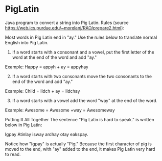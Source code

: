 # PigLatin
Java program to convert a string into Pig Latin.
 Rules (source https://web.ics.purdue.edu/~morelanj/RAO/prepare2.html):
 
 Most words in Pig Latin end in "ay." Use the rules below to translate normal English into Pig Latin.

1. If a word starts with a consonant and a vowel, put the first letter of the word at the end of the word and add "ay."

Example: Happy = appyh + ay = appyhay


2. If a word starts with two consonants move the two consonants to the end of the word and add "ay."

Example: Child = Ildch + ay = Ildchay


3. If a word starts with a vowel add the word "way" at the end of the word.

Example: Awesome = Awesome +way = Awesomeway


Putting It All Together
The sentence "Pig Latin is hard to speak." is written below in Pig Latin:

Igpay Atinlay isway ardhay otay eakspay.

Notice how "Igpay" is actually "Pig." Because the first character of pig is moved to the end, with "ay" added to the end, it makes Pig Latin very hard to read.

